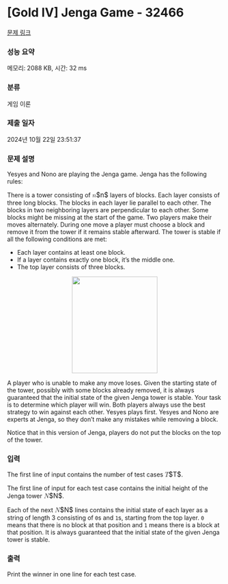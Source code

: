 # [Gold IV] Jenga Game - 32466 

[문제 링크](https://www.acmicpc.net/problem/32466) 

### 성능 요약

메모리: 2088 KB, 시간: 32 ms

### 분류

게임 이론

### 제출 일자

2024년 10월 22일 23:51:37

### 문제 설명

<p>Yesyes and Nono are playing the Jenga game. Jenga has the following rules:</p>

<p>There is a tower consisting of <mjx-container class="MathJax" jax="CHTML" style="font-size: 109%; position: relative;"><mjx-math class="MJX-TEX" aria-hidden="true"><mjx-mi class="mjx-i"><mjx-c class="mjx-c1D45B TEX-I"></mjx-c></mjx-mi></mjx-math><mjx-assistive-mml unselectable="on" display="inline"><math xmlns="http://www.w3.org/1998/Math/MathML"><mi>n</mi></math></mjx-assistive-mml><span aria-hidden="true" class="no-mathjax mjx-copytext">$n$</span></mjx-container> layers of blocks. Each layer consists of three long blocks. The blocks in each layer lie parallel to each other. The blocks in two neighboring layers are perpendicular to each other. Some blocks might be missing at the start of the game. Two players make their moves alternately. During one move a player must choose a block and remove it from the tower if it remains stable afterward. The tower is stable if all the following conditions are met:</p>

<ul>
	<li>Each layer contains at least one block.</li>
	<li>If a layer contains exactly one block, it’s the middle one.</li>
	<li>The top layer consists of three blocks.</li>
</ul>

<p style="text-align: center;"><img alt="" src="https://upload.acmicpc.net/f751c365-520c-4197-8d93-ec9311c05c64/-/preview/" style="width: 200px; height: 226px;"></p>

<p>A player who is unable to make any move loses. Given the starting state of the tower, possibly with some blocks already removed, it is always guaranteed that the initial state of the given Jenga tower is stable. Your task is to determine which player will win. Both players always use the best strategy to win against each other. Yesyes plays first. Yesyes and Nono are experts at Jenga, so they don’t make any mistakes while removing a block.</p>

<p>Notice that in this version of Jenga, players do not put the blocks on the top of the tower.</p>

### 입력 

 <p>The first line of input contains the number of test cases <mjx-container class="MathJax" jax="CHTML" style="font-size: 109%; position: relative;"><mjx-math class="MJX-TEX" aria-hidden="true"><mjx-mi class="mjx-i"><mjx-c class="mjx-c1D447 TEX-I"></mjx-c></mjx-mi></mjx-math><mjx-assistive-mml unselectable="on" display="inline"><math xmlns="http://www.w3.org/1998/Math/MathML"><mi>T</mi></math></mjx-assistive-mml><span aria-hidden="true" class="no-mathjax mjx-copytext">$T$</span></mjx-container>.</p>

<p>The first line of input for each test case contains the initial height of the Jenga tower <mjx-container class="MathJax" jax="CHTML" style="font-size: 109%; position: relative;"><mjx-math class="MJX-TEX" aria-hidden="true"><mjx-mi class="mjx-i"><mjx-c class="mjx-c1D441 TEX-I"></mjx-c></mjx-mi></mjx-math><mjx-assistive-mml unselectable="on" display="inline"><math xmlns="http://www.w3.org/1998/Math/MathML"><mi>N</mi></math></mjx-assistive-mml><span aria-hidden="true" class="no-mathjax mjx-copytext">$N$</span></mjx-container>.</p>

<p>Each of the next <mjx-container class="MathJax" jax="CHTML" style="font-size: 109%; position: relative;"><mjx-math class="MJX-TEX" aria-hidden="true"><mjx-mi class="mjx-i"><mjx-c class="mjx-c1D441 TEX-I"></mjx-c></mjx-mi></mjx-math><mjx-assistive-mml unselectable="on" display="inline"><math xmlns="http://www.w3.org/1998/Math/MathML"><mi>N</mi></math></mjx-assistive-mml><span aria-hidden="true" class="no-mathjax mjx-copytext">$N$</span></mjx-container> lines contains the initial state of each layer as a string of length 3 consisting of <code>0</code>s and <code>1</code>s, starting from the top layer. <code>0</code> means that there is no block at that position and <code>1</code> means there is a block at that position. It is always guaranteed that the initial state of the given Jenga tower is stable.</p>

### 출력 

 <p>Print the winner in one line for each test case.</p>

